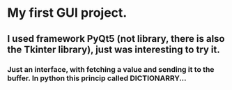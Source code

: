 # My first GUI project.

## I used framework PyQt5 (not library, there is also the Tkinter library), just was interesting to try it.

### Just an interface, with fetching a value and sending it to the buffer. In python this princip called DICTIONARRY...

